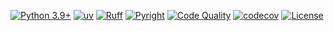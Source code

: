 [![Python 3.9+](https://img.shields.io/badge/python-3.9+-blue.svg)](https://www.python.org/downloads/)
[![uv](https://img.shields.io/endpoint?url=https://raw.githubusercontent.com/astral-sh/uv/main/assets/badge/v0.json)](https://github.com/astral-sh/uv)
[![Ruff](https://img.shields.io/endpoint?url=https://raw.githubusercontent.com/astral-sh/ruff/main/assets/badge/v2.json)](https://github.com/astral-sh/ruff)
[![Pyright](https://img.shields.io/badge/Pyright-enabled-brightgreen)](https://github.com/microsoft/pyright)
[![Code Quality](https://github.com/michaelellis003/python-package-template/actions/workflows/code-quality.yml/badge.svg)](https://github.com/michaelellis003/python-package-template/actions/workflows/code-quality.yml)
[![codecov](https://codecov.io/github/timvancann/yt-python-ci/graph/badge.svg?token=V7PPBOI0F0)](https://codecov.io/github/timvancann/yt-python-ci)
[![License](https://img.shields.io/github/license/michaelellis003/python-package-template)](https://github.com/michaelellis003/python-package-template/blob/main/LICENSE)
